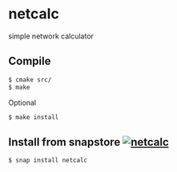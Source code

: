 # netcalc
simple network calculator

## Compile
```sh
$ cmake src/
$ make
```
Optional
```sh
$ make install
```

## Install from snapstore [![netcalc](https://snapcraft.io//netcalc/badge.svg)](https://snapcraft.io/netcalc)
```sh
$ snap install netcalc
```